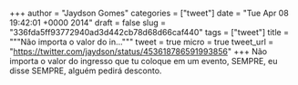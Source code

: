 
+++
author = "Jaydson Gomes"
categories = ["tweet"]
date = "Tue Apr 08 19:42:01 +0000 2014"
draft = false
slug = "336fda5ff93772940ad3d442cb78d68d66caf440"
tags = ["tweet"]
title = """Não importa o valor do in..."""
tweet = true
micro = true
tweet_url = "https://twitter.com/jaydson/status/453618786591993856"
+++
Não importa o valor do ingresso que tu coloque em um evento, SEMPRE, eu disse SEMPRE, alguém pedirá desconto.
